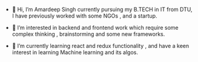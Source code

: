 - 👋 Hi, I’m Amardeep Singh currently pursuing my B.TECH in IT from DTU, I have previously worked with some NGOs , and a startup.

- 👀 I’m interested in backend and frontend work which require some complex thinking , brainstorming and some new frameworks. 

- 🌱 I’m currently learning  react and redux functionality , and have a keen interest in learning Machine learning and its algos.
 

<!---
amardeep5/amardeep5 is a ✨ special ✨ repository because its `README.md` (this file) appears on your GitHub profile.
You can click the Preview link to take a look at your changes.
--->
